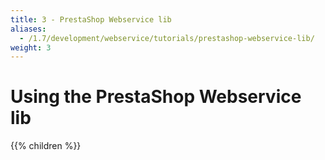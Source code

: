 ```yaml
---
title: 3 - PrestaShop Webservice lib
aliases:
  - /1.7/development/webservice/tutorials/prestashop-webservice-lib/
weight: 3
---
```


# Using the PrestaShop Webservice lib

{{% children %}}

